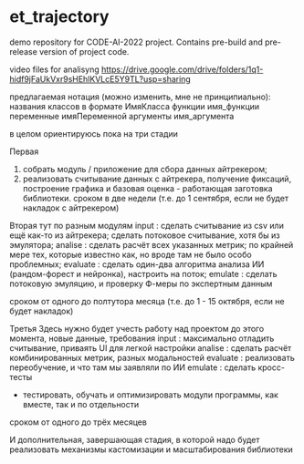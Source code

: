 # et_trajectory
demo repository for CODE-AI-2022 project. Contains pre-build and pre-release version of project code.


video files for analisyng https://drive.google.com/drive/folders/1q1-hidf9jFaUkVxr9sHEhlKVLcE5Y9TL?usp=sharing


предлагаемая нотация (можно изменить, мне не принципиально):
названия классов в формате ИмяКласса
функции имя_функции
переменные имяПеременной
аргументы имя_аргумента


в целом ориентируюсь пока на три стадии

Первая
1. собрать модуль / приложение для сбора данных айтрекером;
2. реализовать считывание данных с айтрекера, получение фиксаций, построение графика и базовая оценка - работающая заготовка библиотеки.
сроком в две недели (т.е. до 1 сентября, если не будет накладок с айтрекером)

Вторая
тут по разным модулям
input     : сделать считывание из csv или ещё как-то из айтрекера;
            сделать потоковое считывание, хотя бы из эмулятора;
analise   : сделать расчёт всех указанных метрик;
            по крайней мере тех, которые известно как, но вроде там не было особо проблемных;
evaluate  : сделать один-два алгоритма анализа ИИ (рандом-форест и нейронка), настроить на поток;
emulate   : сделать потоковую эмуляцию, и проверку Ф-меры по экспертным данным

сроком от одного до полтутора месяца (т.е. до 1 - 15 октября, если не будет накладок)

Третья
Здесь нужно будет учесть работу над проектом до этого момента, новые данные, требования
input      : максимально отладить считывание, приваять UI для легкой настройки
analise    : сделать расчёт комбинированных метрик, разных модальностей
evaluate   : реализовать переобучение, и что там мы заявляли по ИИ
emulate    : сделать кросс-тесты

+ тестировать, обучать и оптимизировать модули программы, как вместе, так и по отдельности

сроком от одного до трёх месяцев


И дополнительная, завершающая стадия, в которой надо будет реализовать механизмы кастомизации и масштабирования библиотеки
